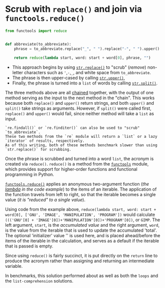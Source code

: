 # Scrub with `replace()` and join via `functools.reduce()`


```python
from functools import reduce


def abbreviate(to_abbreviate):
    phrase = to_abbreviate.replace("_", " ").replace("-", " ").upper().split()
    
    return reduce(lambda start, word: start + word[0], phrase, "")
```


-  This approach begins by using  [`str.replace()`][str-replace] to "scrub" (_remove_) non-letter characters such as `'`,`-`,`_`, and white space from `to_abbreviate`.
- The phrase is then upper-cased by calling [`str.upper()`][str-upper],
- Finally, the phrase is turned into a `list` of words by calling [`str.split()`][str-split].

The three methods above are all [chained][chaining] together, with the output of one method serving as the input to the next method in the "chain".
This works because both `replace()` and `upper()` return strings, and both `upper()` and `split()` take strings as arguments.
However, if `split()` were called first, `replace()` and `upper()` would fail, since neither method will take a `list` as input.

~~~~exercism/note
`re.findall()` or `re.finditer()` can also be used to "scrub" `to_abbreviate`.
These two methods from the `re` module will return a `list` or a lazy `iterator` of results, respectively.
As of this writing, both of these methods benchmark slower than using `str.replace()` for scrubbing.
~~~~


Once the phrase is scrubbed and turned into a word `list`, the acronym is created via `reduce()`.
`reduce()` is a method from the [`functools`][functools] module, which provides support for higher-order functions and functional programming in Python.


[`functools.reduce()`][reduce] applies an anonymous two-argument function (_the [lambda][python lambdas] in the code example_) to the items of an iterable.
 The application of the function travels from left to right, so that the iterable becomes a single value (_it is "reduced" to a single value_).


 Using code from the example above, `reduce(lambda start, word: start + word[0], ['GNU', 'IMAGE', 'MANIPULATION', 'PROGRAM'])` would calculate `((('GNU'[0] + 'IMAGE'[0])+'MANIPULATION'[0])+'PROGRAM'[0])`, or `GIMP`.
  The left argument, `start`, is the _accumulated value_ and the right argument, `word`, is the value from the iterable that is used to update the accumulated 'total'.
  The optional 'initializer' value '' is used here, and is placed ahead/before the items of the iterable in the calculation, and serves as a default if the iterable that is passed is empty.


Since using `reduce()` is fairly succinct, it is put directly on the `return` line to produce the acronym rather than assigning and returning an intermediate variable.


In benchmarks, this solution performed about as well as both the `loops` and the `list-comprehension` solutions.

[chaining]: https://pyneng.readthedocs.io/en/latest/book/04_data_structures/method_chaining.html
[functools]: https://docs.python.org/3/library/functools.html
[reduce]: https://docs.python.org/3/library/functools.html#functools.reduce
[str-replace]: https://docs.python.org/3/library/stdtypes.html#str.replace
[str-split]: https://docs.python.org/3/library/stdtypes.html#str.split
[str-upper]: https://docs.python.org/3/library/stdtypes.html#str.upper
[python lambdas]: https://docs.python.org/3/tutorial/controlflow.html#lambda-expressions

